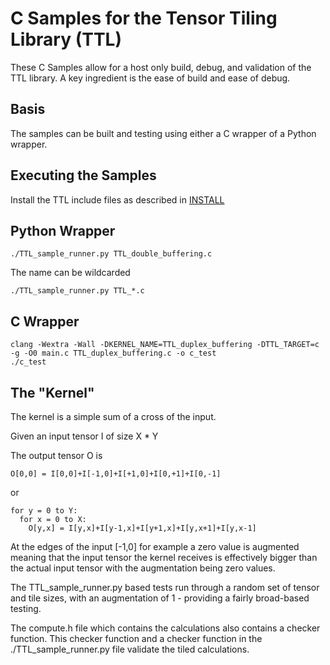 # C Samples for the Tensor Tiling Library (TTL)

These C Samples allow for a host only build, debug, and validation of the TTL library. A key ingredient is the ease of build and ease of debug.

## Basis

The samples can be built and testing using either a C wrapper of a Python wrapper.

## Executing the Samples

Install the TTL include files as described in [INSTALL](../../INSTALL)

## Python Wrapper

    ./TTL_sample_runner.py TTL_double_buffering.c

The name can be wildcarded

    ./TTL_sample_runner.py TTL_*.c

## C Wrapper

    clang -Wextra -Wall -DKERNEL_NAME=TTL_duplex_buffering -DTTL_TARGET=c -g -O0 main.c TTL_duplex_buffering.c -o c_test
    ./c_test

## The "Kernel"

The kernel is a simple sum of a cross of the input.

Given an input tensor I of size X * Y

The output tensor O is

    O[0,0] = I[0,0]+I[-1,0]+I[+1,0]+I[0,+1]+I[0,-1]

or

    for y = 0 to Y:
      for x = 0 to X:
        O[y,x] = I[y,x]+I[y-1,x]+I[y+1,x]+I[y,x+1]+I[y,x-1]

At the edges of the input [-1,0] for example a zero value is augmented meaning that the input tensor the kernel receives
is effectively bigger than the actual input tensor with the augmentation being zero values.

The TTL_sample_runner.py based tests run through a random set of tensor and tile sizes, with an augmentation of 1 - providing
a fairly broad-based testing.

The compute.h file which contains the calculations also contains a checker function. This checker function and a checker
function in the ./TTL_sample_runner.py file validate the tiled calculations.
  
